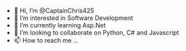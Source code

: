 - 👋 Hi, I’m @CaptainChris425
- 👀 I’m interested in Software Development
- 🌱 I’m currently learning Asp.Net
- 💞️ I’m looking to collaborate on Python, C# and Javascript
- 📫 How to reach me ...

<!---
CaptainChris425/CaptainChris425 is a ✨ special ✨ repository because its `README.md` (this file) appears on your GitHub profile.
You can click the Preview link to take a look at your changes.
--->
